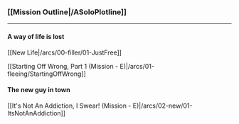 ### [[Mission Outline|/ASoloPlotline]]

***

#### A way of life is lost

[[New Life|/arcs/00-filler/01-JustFree]]

[[Starting Off Wrong, Part 1 (Mission - E)|/arcs/01-fleeing/StartingOffWrong]]

#### The new guy in town

[[It's Not An Addiction, I Swear! (Mission - E)|/arcs/02-new/01-ItsNotAnAddiction]]